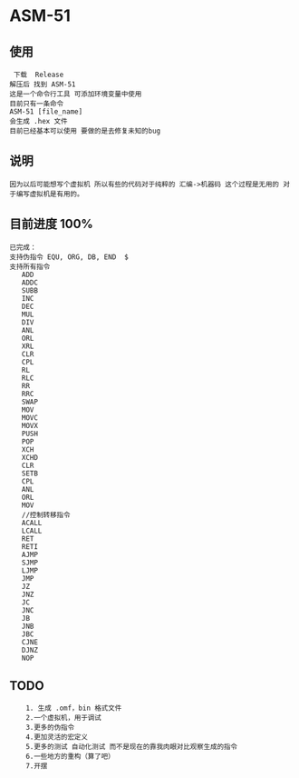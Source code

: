 # ASM-51

## 使用
	 下载  Release 
	解压后 找到 ASM-51
	这是一个命令行工具 可添加环境变量中使用
	目前只有一条命令 
	ASM-51 [file_name]
	会生成 .hex 文件
	目前已经基本可以使用 要做的是去修复未知的bug
## 说明
	因为以后可能想写个虚拟机 所以有些的代码对于纯粹的 汇编->机器码 这个过程是无用的 对于编写虚拟机是有用的。 
## 目前进度 100%
	已完成：
	支持伪指令 EQU, ORG, DB, END  $ 
	支持所有指令  
	   ADD
	   ADDC
	   SUBB
	   INC
	   DEC
	   MUL
	   DIV
	   ANL
	   ORL
	   XRL
	   CLR
	   CPL
	   RL
	   RLC
	   RR
	   RRC
	   SWAP
	   MOV
	   MOVC
	   MOVX
	   PUSH
	   POP
	   XCH
	   XCHD
	   CLR
	   SETB
	   CPL
	   ANL
	   ORL
	   MOV
	   //控制转移指令
	   ACALL
	   LCALL
	   RET
	   RETI
	   AJMP
	   SJMP
	   LJMP
	   JMP
	   JZ
	   JNZ
	   JC
	   JNC
	   JB
	   JNB
	   JBC
	   CJNE
	   DJNZ
	   NOP


## TODO
		1. 生成 .omf，bin 格式文件
		2.一个虚拟机，用于调试
		3.更多的伪指令
		4.更加灵活的宏定义
		5.更多的测试 自动化测试 而不是现在的靠我肉眼对比观察生成的指令
		6.一些地方的重构（算了吧）
		7.开摆
	

